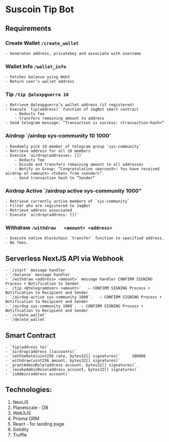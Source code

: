 # Suscoin Tip Bot

## Requirements
### Create Wallet `/create_wallet`
    - Generates address, privatekey and associate with username
### Wallet Info `/wallet_info`
    - Fetches balance using Web3
    - Return user’s wallet address
### Tip  `/tip @alexpguerra 10`
    - Retrieve @alexpguerra’s wallet address (if registered)
    - Execute `tip(address)` function of JagBot smart contract
        - Deducts fee
        - transfers remaining amount to address
    - Send telegram message: “Transaction is success: <transaction-hash>”
### Airdrop `/airdop sys-community 10 1000’
    - Randomly pick 10 member of telegram group `sys-community`
    - Retrieve address for all 10 members
    - Execute `airdrop(addresses: [])`
        - Deducts fee
        - Divide and transfers remaining amount to all addresses
        - Notify on Group: “Congratulation <personX>! You have received airdrop of <amount> <token> from <sender>”.
        - Send transaction hash to “Sender”
### Airdrop Active `/airdrop active sys-community 1000”
    - Retrieve currently active members of `sys-community`
    - Filter who are registered to JagBot
    - Retrieve address associated
    - Execute `airdrop(address: [])`
### Withdraw `/withdraw   <amount> <address>`
    - Execute native blockchain `transfer` function to specified address.
    - No fees.

## Serverless NextJS API via Webhook
    - `/start` message handler
    - `/balance` message handler
    - `/withdraw <address> <amount>` message handler CONFIRM SIGNING Process + Notification to Sender
    - `/tip <@telegramUser> <amount>`   — CONFIRM SIGNING Process + Notification to Recipient and Sender
    - `/airdop-active sys-community 1000`.   — CONFIRM SIGNING Process + Notification to Recipient and Sender
    - `/airdop sys-community 1000`.  — CONFIRM SIGNING Process + Notification to Recipient and Sender
    - `/create_wallet`
    - `/delete_wallet`

## Smart Contract
    - `tip(address to)`
    - `airdrop(address []accounts)`
    - `setFeeRate(uint256 rate, bytes32[] signatures)`     100000 
    - `withdraw(uint256 amount, bytes32[] signatures)`
    - `grantAdminRole(address account, bytes32[] signatures)`
    - `revokeAdminRole(address account, bytes32[] signatures)`
    - `isAdmin(address account)`

## Technologies:
1. NextJS
2. Planetscale - DB
3. Web3JS
4. Prisma ORM
5. React - for landing page
6. Solidity
7. Truffle
